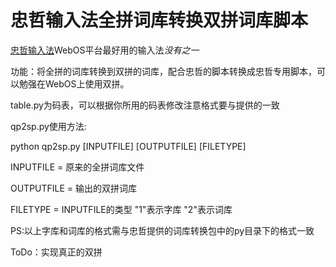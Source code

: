 忠哲输入法全拼词库转换双拼词库脚本
==================================

[忠哲输入法](http://bbs.zoopda.com/thread-123750-1-1.html)WebOS平台最好用的输入法*没有之一*

功能：将全拼的词库转换到双拼的词库，配合忠哲的脚本转换成忠哲专用脚本，可以勉强在WebOS上使用双拼。

table.py为码表，可以根据你所用的码表修改注意格式要与提供的一致

qp2sp.py使用方法:

python qp2sp.py [INPUTFILE] [OUTPUTFILE] [FILETYPE]</p>
INPUTFILE = 原来的全拼词库文件</p>
OUTPUTFILE = 输出的双拼词库</p>
FILETYPE = INPUTFILE的类型 "1"表示字库 "2"表示词库

PS:以上字库和词库的格式需与忠哲提供的词库转换包中的py目录下的格式一致

ToDo：实现真正的双拼
